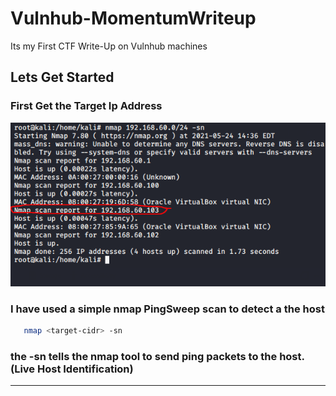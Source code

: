 # Vulnhub-MomentumWriteup
Its my First CTF  Write-Up on Vulnhub machines

## Lets Get Started 
### First Get the Target Ip  Address
![Markdown Logo](https://github.com/raj537/Vulnhub-MomentumWriteup/blob/main/screenshots/host-ip-found.png)
### I have used a simple nmap PingSweep scan to detect a the host
```bash
   nmap <target-cidr> -sn
```
### the -sn tells the nmap tool to send ping packets to the host. (Live Host Identification)
-------------------------------------------------------------------------------------------------------
